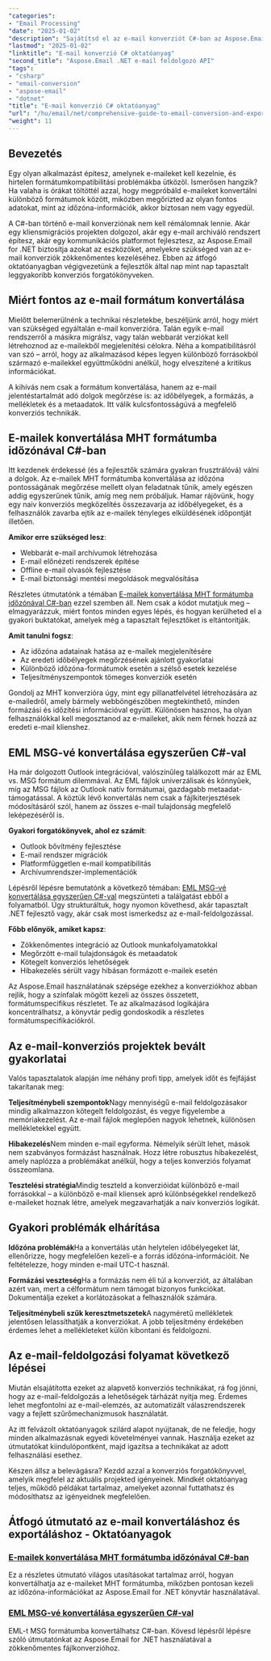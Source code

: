 ```yaml
---
"categories":
- "Email Processing"
"date": "2025-01-02"
"description": "Sajátítsd el az e-mail konverziót C#-ban az Aspose.Email .NET segítségével. Tanuld meg az MHT és EML MSG konverziót időzóna-kezeléssel. Lépésről lépésre útmutató fejlesztőknek."
"lastmod": "2025-01-02"
"linktitle": "E-mail konverzió C# oktatóanyag"
"second_title": "Aspose.Email .NET e-mail feldolgozó API"
"tags":
- "csharp"
- "email-conversion"
- "aspose-email"
- "dotnet"
"title": "E-mail konverzió C# oktatóanyag"
"url": "/hu/email/net/comprehensive-guide-to-email-conversion-and-export/"
"weight": 11
---
```


## Bevezetés

Egy olyan alkalmazást építesz, amelynek e-maileket kell kezelnie, és hirtelen formátumkompatibilitási problémákba ütközöl. Ismerősen hangzik? Ha valaha is órákat töltöttél azzal, hogy megpróbáld e-maileket konvertálni különböző formátumok között, miközben megőrizted az olyan fontos adatokat, mint az időzóna-információk, akkor biztosan nem vagy egyedül.

A C#-ban történő e-mail konverziónak nem kell rémálomnak lennie. Akár egy kliensmigrációs projekten dolgozol, akár egy e-mail archiváló rendszert építesz, akár egy kommunikációs platformot fejlesztesz, az Aspose.Email for .NET biztosítja azokat az eszközöket, amelyekre szükséged van az e-mail konverziók zökkenőmentes kezeléséhez. Ebben az átfogó oktatóanyagban végigvezetünk a fejlesztők által nap mint nap tapasztalt leggyakoribb konverziós forgatókönyveken.

## Miért fontos az e-mail formátum konvertálása

Mielőtt belemerülnénk a technikai részletekbe, beszéljünk arról, hogy miért van szükséged egyáltalán e-mail konverzióra. Talán egyik e-mail rendszerről a másikra migrálsz, vagy talán webbarát verziókat kell létrehoznod az e-mailekből megjelenítési célokra. Néha a kompatibilitásról van szó – arról, hogy az alkalmazásod képes legyen különböző forrásokból származó e-mailekkel együttműködni anélkül, hogy elveszítené a kritikus információkat.

A kihívás nem csak a formátum konvertálása, hanem az e-mail jelentéstartalmát adó dolgok megőrzése is: az időbélyegek, a formázás, a mellékletek és a metaadatok. Itt válik kulcsfontosságúvá a megfelelő konverziós technikák.

## E-mailek konvertálása MHT formátumba időzónával C#-ban

Itt kezdenek érdekessé (és a fejlesztők számára gyakran frusztrálóvá) válni a dolgok. Az e-mailek MHT formátumba konvertálása az időzóna pontosságának megőrzése mellett olyan feladatnak tűnik, amely egészen addig egyszerűnek tűnik, amíg meg nem próbáljuk. Hamar rájövünk, hogy egy naiv konverziós megközelítés összezavarja az időbélyegeket, és a felhasználók zavarba ejtik az e-mailek tényleges elküldésének időpontját illetően.

**Amikor erre szükséged lesz**: 
- Webbarát e-mail archívumok létrehozása
- E-mail előnézeti rendszerek építése
- Offline e-mail olvasók fejlesztése
- E-mail biztonsági mentési megoldások megvalósítása

Részletes útmutatónk a témában [E-mailek konvertálása MHT formátumba időzónával C#-ban](./convert-emails-to-mht-format-with-timezone-in-csharp/) ezzel szemben áll. Nem csak a kódot mutatjuk meg – elmagyarázzuk, miért fontos minden egyes lépés, és hogyan kerülheted el a gyakori buktatókat, amelyek még a tapasztalt fejlesztőket is eltántorítják.

**Amit tanulni fogsz**:
- Az időzóna adatainak hatása az e-mailek megjelenítésére
- Az eredeti időbélyegek megőrzésének ajánlott gyakorlatai
- Különböző időzóna-formátumok esetén a szélső esetek kezelése
- Teljesítményszempontok tömeges konverziók esetén

Gondolj az MHT konverzióra úgy, mint egy pillanatfelvétel létrehozására az e-mailedről, amely bármely webböngészőben megtekinthető, minden formázási és időzítési információval együtt. Különösen hasznos, ha olyan felhasználókkal kell megosztanod az e-maileket, akik nem férnek hozzá az eredeti e-mail klienshez.

## EML MSG-vé konvertálása egyszerűen C#-val

Ha már dolgozott Outlook integrációval, valószínűleg találkozott már az EML vs. MSG formátum dilemmával. Az EML fájlok univerzálisak és könnyűek, míg az MSG fájlok az Outlook natív formátumai, gazdagabb metaadat-támogatással. A köztük lévő konvertálás nem csak a fájlkiterjesztések módosításáról szól, hanem az összes e-mail tulajdonság megfelelő leképezéséről is.

**Gyakori forgatókönyvek, ahol ez számít**:
- Outlook bővítmény fejlesztése
- E-mail rendszer migrációk
- Platformfüggetlen e-mail kompatibilitás
- Archívumrendszer-implementációk

Lépésről lépésre bemutatónk a következő témában: [EML MSG-vé konvertálása egyszerűen C#-val](./eml-to-msg-convert-made-easy-using-csharp/) megszünteti a találgatást ebből a folyamatból. Úgy strukturáltuk, hogy nyomon követhesd, akár tapasztalt .NET fejlesztő vagy, akár csak most ismerkedsz az e-mail-feldolgozással.

**Főbb előnyök, amiket kapsz**:
- Zökkenőmentes integráció az Outlook munkafolyamatokkal
- Megőrzött e-mail tulajdonságok és metaadatok
- Kötegelt konverziós lehetőségek
- Hibakezelés sérült vagy hibásan formázott e-mailek esetén

Az Aspose.Email használatának szépsége ezekhez a konverziókhoz abban rejlik, hogy a színfalak mögött kezeli az összes összetett, formátumspecifikus részletet. Te az alkalmazásod logikájára koncentrálhatsz, a könyvtár pedig gondoskodik a részletes formátumspecifikációkról.

## Az e-mail-konverziós projektek bevált gyakorlatai

Valós tapasztalatok alapján íme néhány profi tipp, amelyek időt és fejfájást takarítanak meg:

**Teljesítménybeli szempontok**Nagy mennyiségű e-mail feldolgozásakor mindig alkalmazzon kötegelt feldolgozást, és vegye figyelembe a memóriakezelést. Az e-mail fájlok meglepően nagyok lehetnek, különösen mellékletekkel együtt.

**Hibakezelés**Nem minden e-mail egyforma. Némelyik sérült lehet, mások nem szabványos formázást használnak. Hozz létre robusztus hibakezelést, amely naplózza a problémákat anélkül, hogy a teljes konverziós folyamat összeomlana.

**Tesztelési stratégia**Mindig teszteld a konverzióidat különböző e-mail forrásokkal – a különböző e-mail kliensek apró különbségekkel rendelkező e-maileket hoznak létre, amelyek megzavarhatják a naiv konverziós logikát.

## Gyakori problémák elhárítása

**Időzóna problémák**Ha a konvertálás után helytelen időbélyegeket lát, ellenőrizze, hogy megfelelően kezeli-e a forrás időzóna-információit. Ne feltételezze, hogy minden e-mail UTC-t használ.

**Formázási veszteség**Ha a formázás nem éli túl a konverziót, az általában azért van, mert a célformátum nem támogat bizonyos funkciókat. Dokumentálja ezeket a korlátozásokat a felhasználók számára.

**Teljesítménybeli szűk keresztmetszetek**A nagyméretű mellékletek jelentősen lelassíthatják a konverziókat. A jobb teljesítmény érdekében érdemes lehet a mellékleteket külön kibontani és feldolgozni.

## Az e-mail-feldolgozási folyamat következő lépései

Miután elsajátította ezeket az alapvető konverziós technikákat, rá fog jönni, hogy az e-mail-feldolgozás a lehetőségek tárházát nyitja meg. Érdemes lehet megfontolni az e-mail-elemzés, az automatizált válaszrendszerek vagy a fejlett szűrőmechanizmusok használatát.

Az itt felvázolt oktatóanyagok szilárd alapot nyújtanak, de ne feledje, hogy minden alkalmazásnak egyedi követelményei vannak. Használja ezeket az útmutatókat kiindulópontként, majd igazítsa a technikákat az adott felhasználási esethez.

Készen állsz a belevágásra? Kezdd azzal a konverziós forgatókönyvvel, amelyik megfelel az aktuális projekted igényeinek. Mindkét oktatóanyag teljes, működő példákat tartalmaz, amelyeket azonnal futtathatsz és módosíthatsz az igényeidnek megfelelően.

## Átfogó útmutató az e-mail konvertáláshoz és exportáláshoz - Oktatóanyagok
### [E-mailek konvertálása MHT formátumba időzónával C#-ban](./convert-emails-to-mht-format-with-timezone-in-csharp/)
Ez a részletes útmutató világos utasításokat tartalmaz arról, hogyan konvertálhatja az e-maileket MHT formátumba, miközben pontosan kezeli az időzóna-információkat az Aspose.Email for .NET könyvtár használatával.
### [EML MSG-vé konvertálása egyszerűen C#-val](./eml-to-msg-convert-made-easy-using-csharp/)
EML-t MSG formátumba konvertálhatsz C#-ban. Kövesd lépésről lépésre szóló útmutatónkat az Aspose.Email for .NET használatával a zökkenőmentes fájlkonverzióhoz.